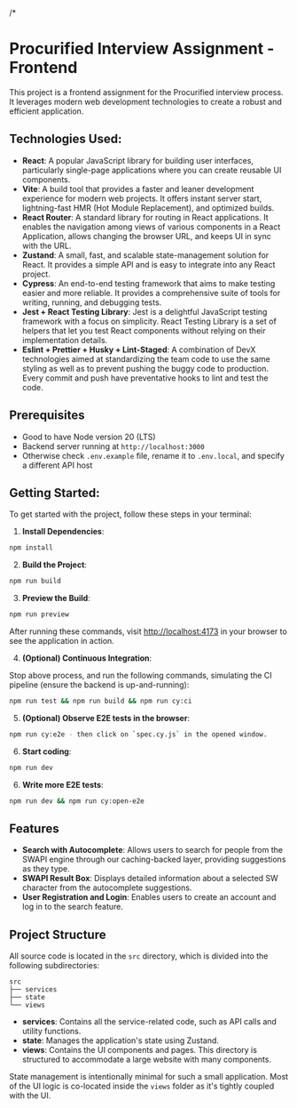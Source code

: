/\*

# Procurified Interview Assignment - Frontend

This project is a frontend assignment for the Procurified interview process. It leverages modern web development technologies to create a robust and efficient application.

## Technologies Used:

- **React**: A popular JavaScript library for building user interfaces, particularly single-page applications where you can create reusable UI components.
- **Vite**: A build tool that provides a faster and leaner development experience for modern web projects. It offers instant server start, lightning-fast HMR (Hot Module Replacement), and optimized builds.
- **React Router**: A standard library for routing in React applications. It enables the navigation among views of various components in a React Application, allows changing the browser URL, and keeps UI in sync with the URL.
- **Zustand**: A small, fast, and scalable state-management solution for React. It provides a simple API and is easy to integrate into any React project.
- **Cypress**: An end-to-end testing framework that aims to make testing easier and more reliable. It provides a comprehensive suite of tools for writing, running, and debugging tests.
- **Jest + React Testing Library**: Jest is a delightful JavaScript testing framework with a focus on simplicity. React Testing Library is a set of helpers that let you test React components without relying on their implementation details.
- **Eslint + Prettier + Husky + Lint-Staged**: A combination of DevX technologies aimed at standardizing the team code to use the same styling as well as to prevent pushing the buggy code to production. Every commit and push have preventative hooks to lint and test the code.

## Prerequisites

- Good to have Node version 20 (LTS)
- Backend server running at `http://localhost:3000`
- Otherwise check `.env.example` file, rename it to `.env.local`, and specify a different API host

## Getting Started:

To get started with the project, follow these steps in your terminal:

1. **Install Dependencies**:

```sh
npm install
```

2. **Build the Project**:

```sh
npm run build
```

3. **Preview the Build**:

```sh
npm run preview
```

After running these commands, visit [http://localhost:4173](http://localhost:4173) in your browser to see the application in action.

4. **(Optional) Continuous Integration**:

Stop above process, and run the following commands, simulating the CI pipeline (ensure the backend is up-and-running):

```sh
npm run test && npm run build && npm run cy:ci
```

5. **(Optional) Observe E2E tests in the browser**:

```sh
npm run cy:e2e - then click on `spec.cy.js` in the opened window.
```

6. **Start coding**:

```sh
npm run dev
```

6. **Write more E2E tests**:

```sh
npm run dev && npm run cy:open-e2e
```

## Features

- **Search with Autocomplete**: Allows users to search for people from the SWAPI engine through our caching-backed layer, providing suggestions as they type.
- **SWAPI Result Box**: Displays detailed information about a selected SW character from the autocomplete suggestions.
- **User Registration and Login**: Enables users to create an account and log in to the search feature.

## Project Structure

All source code is located in the `src` directory, which is divided into the following subdirectories:

```
src
├── services
├── state
└── views
```

- **services**: Contains all the service-related code, such as API calls and utility functions.
- **state**: Manages the application's state using Zustand.
- **views**: Contains the UI components and pages. This directory is structured to accommodate a large website with many components.

State management is intentionally minimal for such a small application. Most of the UI logic is co-located inside the `views` folder as it's tightly coupled with the UI.
